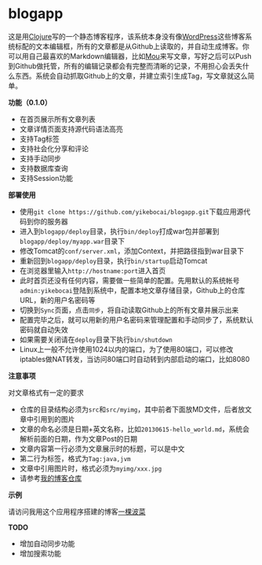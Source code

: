 blogapp
=======

这是用[Clojure](http://Clojure.org)写的一个静态博客程序，该系统本身没有像[WordPress](http://wordpress.com)这些博客系统标配的文本编辑框，所有的文章都是从Github上读取的，并自动生成博客。你可以用自己最喜欢的Markdown编辑器，比如[Mou](http://mouapp.com/)来写文章，写好之后可以Push到Github做托管，所有的编辑记录都会有完整而清晰的记录，不用担心会丢失什么东西。系统会自动抓取Github上的文章，并建立索引生成Tag，写文章就这么简单。

**功能（0.1.0）**

* 在首页展示所有文章列表
* 文章详情页面支持源代码语法高亮
* 支持Tag标签
* 支持社会化分享和评论
* 支持手动同步
* 支持数据库查询
* 支持Session功能

**部署使用**

* 使用`git clone https://github.com/yikebocai/blogapp.git`下载应用源代码到你的服务器
* 进入到`blogapp/deploy`目录，执行`bin/deploy`打成war包并部署到`blogapp/deploy/myapp.war`目录下
* 修改Tomcat的`conf/server.xml`，添加Context，并把路径指到war目录下
* 重新回到`blogapp/deploy`目录，执行`bin/startup`启动Tomcat
* 在浏览器里输入`http://hostname:port`进入首页
* 此时首页还没有任何内容，需要做一些简单的配置。先用默认的系统帐号`admin:yikebocai`登陆到系统中，配置本地文章存储目录，Github上的仓库URL，新的用户名密码等
* 切换到`Sync`页面，点击`同步`，将自动读取Github上的所有文章并展示出来
* 配置完毕之后，就可以用新的用户名密码来管理配置和手动同步了，系统默认密码就自动失效
* 如果需要关闭请在`deploy`目录下执行`bin/shutdown`
* Linux上一般不允许使用1024以内的端口，为了使用80端口，可以修改iptables做NAT转发，当访问80端口时自动转到内部启动的端口，比如8080

**注意事项**

对文章格式有一定的要求

* 仓库的目录结构必须为`src`和`src/myimg`，其中前者下面放MD文件，后者放文章中引用到的图片
* 文章的命名必须是日期+英文名称，比如`20130615-hello_world.md`，系统会解析前面的日期，作为文章Post的日期
* 文章内容第一行必须为文章展示时的标题，可以是中文
* 第二行为标签，格式为`Tag:java,jvm`
* 文章中引用图片时，格式必须为`myimg/xxx.jpg`
* 请参考[我的博客仓库](https://github.com/yikebocai/blog)

**示例**

请访问我用这个应用程序搭建的博客[一棵波菜](http://yikebocai.com)

**TODO**

* 增加自动同步功能
* 增加搜索功能

